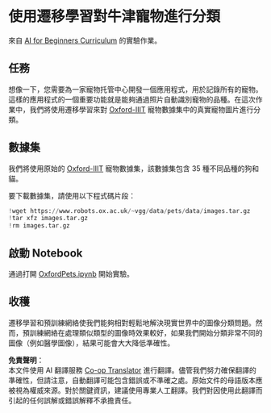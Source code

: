 <!--
CO_OP_TRANSLATOR_METADATA:
{
  "original_hash": "7765935c35fcee69b9fe2d0cfd6963e2",
  "translation_date": "2025-08-24T22:03:29+00:00",
  "source_file": "lessons/4-ComputerVision/08-TransferLearning/lab/README.md",
  "language_code": "tw"
}
-->
# 使用遷移學習對牛津寵物進行分類

來自 [AI for Beginners Curriculum](https://github.com/microsoft/ai-for-beginners) 的實驗作業。

## 任務

想像一下，您需要為一家寵物托管中心開發一個應用程式，用於記錄所有的寵物。這樣的應用程式的一個重要功能就是能夠通過照片自動識別寵物的品種。在這次作業中，我們將使用遷移學習來對 [Oxford-IIIT](https://www.robots.ox.ac.uk/~vgg/data/pets/) 寵物數據集中的真實寵物圖片進行分類。

## 數據集

我們將使用原始的 [Oxford-IIIT](https://www.robots.ox.ac.uk/~vgg/data/pets/) 寵物數據集，該數據集包含 35 種不同品種的狗和貓。

要下載數據集，請使用以下程式碼片段：

```python
!wget https://www.robots.ox.ac.uk/~vgg/data/pets/data/images.tar.gz
!tar xfz images.tar.gz
!rm images.tar.gz
```

## 啟動 Notebook

通過打開 [OxfordPets.ipynb](../../../../../../lessons/4-ComputerVision/08-TransferLearning/lab/OxfordPets.ipynb) 開始實驗。

## 收穫

遷移學習和預訓練網絡使我們能夠相對輕鬆地解決現實世界中的圖像分類問題。然而，預訓練網絡在處理類似類型的圖像時效果較好，如果我們開始分類非常不同的圖像（例如醫學圖像），結果可能會大大降低準確性。

**免責聲明**：  
本文件使用 AI 翻譯服務 [Co-op Translator](https://github.com/Azure/co-op-translator) 進行翻譯。儘管我們努力確保翻譯的準確性，但請注意，自動翻譯可能包含錯誤或不準確之處。原始文件的母語版本應被視為權威來源。對於關鍵資訊，建議使用專業人工翻譯。我們對因使用此翻譯而引起的任何誤解或錯誤解釋不承擔責任。